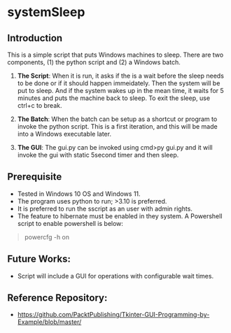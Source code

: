 # systemSleep

## Introduction
This is a simple script that puts Windows machines to sleep. There are two components, (1) the python script and (2) a Windows batch.

1) **The Script**: When it is run, it asks if the is a wait before the sleep needs to be done or if it should happen immeidately. Then the system will be put to sleep. And if the system wakes up in the mean time, it waits for 5 minutes and puts the machine back to sleep. To exit the sleep, use ctrl+c to break.

2) **The Batch**: When the batch can be setup as a shortcut or program to invoke the python script. This is a first iteration, and this will be made into a Windows executable later.

3) **The GUI**: The gui.py can be invoked using cmd>py gui.py and it will invoke the gui with static 5second timer and then sleep.

## Prerequisite
- Tested in Windows 10 OS and Windows 11.
- The program uses python to run; >3.10 is preferred.
- It is preferred to run the sscript as an user with admin rights.
- The feature to hibernate must be enabled in they system. A Powershell script to enable powershell is below:
> powercfg -h on

## Future Works:
- Script will include a GUI for operations with configurable wait times.


## Reference Repository:
- https://github.com/PacktPublishing/Tkinter-GUI-Programming-by-Example/blob/master/